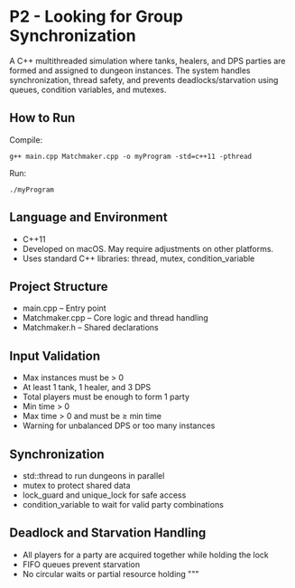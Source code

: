 
# P2 - Looking for Group Synchronization

A C++ multithreaded simulation where tanks, healers, and DPS parties are formed and assigned to dungeon instances. The system handles synchronization, thread safety, and prevents deadlocks/starvation using queues, condition variables, and mutexes.

## How to Run

Compile:

`g++ main.cpp Matchmaker.cpp -o myProgram -std=c++11 -pthread`

Run:

`./myProgram`

## Language and Environment
- C++11
- Developed on macOS. May require adjustments on other platforms.
- Uses standard C++ libraries: thread, mutex, condition_variable

## Project Structure
- main.cpp – Entry point
- Matchmaker.cpp – Core logic and thread handling
- Matchmaker.h – Shared declarations

## Input Validation
- Max instances must be > 0
- At least 1 tank, 1 healer, and 3 DPS
- Total players must be enough to form 1 party
- Min time > 0
- Max time > 0 and must be ≥ min time
- Warning for unbalanced DPS or too many instances

## Synchronization
- std::thread to run dungeons in parallel
- mutex to protect shared data
- lock_guard and unique_lock for safe access
- condition_variable to wait for valid party combinations

## Deadlock and Starvation Handling
- All players for a party are acquired together while holding the lock
- FIFO queues prevent starvation
- No circular waits or partial resource holding
"""
